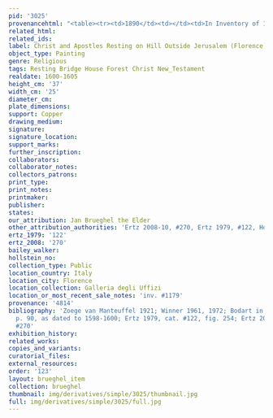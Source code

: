 ```yaml
---
pid: '3025'
provenancehtml: "<table><tr><td>1890</td><td></td><td>In Inventory of 1890 #8406</td></tr></table>"
related_html:
related_ids:
label: Christ and Apostles Resting on Hill Outside Jerusalem (Florence)
object_type: Painting
genre: Religious
tags: Resting Bridge House Forest Christ New_Testament
realdate: 1600-1605
height_cm: '37'
width_cm: '25'
diameter_cm:
plate_dimensions:
support: Copper
drawing_medium:
signature:
signature_location:
support_marks:
further_inscription:
collaborators:
collaborator_notes:
collectors_patrons:
print_type:
print_notes:
printmaker:
publisher:
states:
our_attribution: Jan Brueghel the Elder
other_attribution_authorities: 'Ertz 2008-10, #270, Ertz 1979, #122, Honig database'
ertz_1979: '122'
ertz_2008: '270'
bailey_walker:
hollstein_no:
collection_type: Public
location_country: Italy
location_city: Florence
location_collection: Galleria degli Uffizi
location_or_most_recent_sale_notes: 'inv. #1179'
provenance: '4814'
bibliography: 'Zoege van Manteuffel 1921; Winner 1961, 1972; Bodart in Florence 1977,
  p. 90, as dated to 1598-1600; Ertz 1979, cat. #122, fig. 254; Ertz 2008-10, cat.
  #270'
exhibition_history:
related_works:
copies_and_variants:
curatorial_files:
external_resources:
order: '123'
layout: brueghel_item
collection: brueghel
thumbnail: img/derivatives/simple/3025/thumbnail.jpg
full: img/derivatives/simple/3025/full.jpg
---
```

